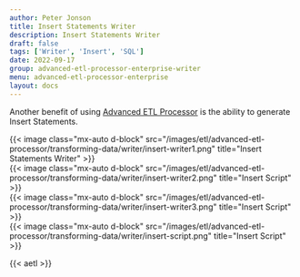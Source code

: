 ```yaml
---
author: Peter Jonson
title: Insert Statements Writer
description: Insert Statements Writer
draft: false
tags: ['Writer', 'Insert', 'SQL']
date: 2022-09-17
group: advanced-etl-processor-enterprise-writer
menu: advanced-etl-processor-enterprise
layout: docs
---
```


Another benefit of using [Advanced ETL Processor](https://www.etl-tools.com/advanced-etl-processor/overview.html) is the ability to generate Insert Statements.

{{< image class="mx-auto d-block"  src="/images/etl/advanced-etl-processor/transforming-data/writer/insert-writer1.png" title="Insert Statements Writer" >}}
\
{{< image class="mx-auto d-block"  src="/images/etl/advanced-etl-processor/transforming-data/writer/insert-writer2.png" title="Insert Script" >}}
\
{{< image class="mx-auto d-block"  src="/images/etl/advanced-etl-processor/transforming-data/writer/insert-writer3.png" title="Insert Script" >}}
\
{{< image class="mx-auto d-block"  src="/images/etl/advanced-etl-processor/transforming-data/writer/insert-script.png" title="Insert Script" >}}

{{< aetl >}}
